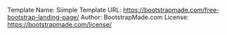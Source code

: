 
Template Name: Siimple Template URL: https://bootstrapmade.com/free-bootstrap-landing-page/ Author: BootstrapMade.com License: https://bootstrapmade.com/license/
